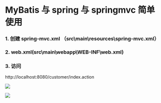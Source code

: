 # MyBatis 与 spring 与 springmvc 简单使用

### 1. 创建 spring-mvc.xml （src\main\resources\spring-mvc.xml）

### 2. web.xml(src\main\webapp\WEB-INF\web.xml)


### 3. 访问  
http://localhost:8080/customer/index.action

![](http://javahouse.xyz/20191222192901.png)

![](http://javahouse.xyz/20191222192921.png)